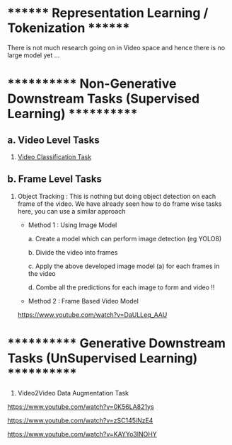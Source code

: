 # ****** Representation Learning / Tokenization ******
There is not much research going on in Video space and hence there is no large model yet ...





# **********  Non-Generative Downstream Tasks (Supervised Learning)  **********

## a. Video Level Tasks
1. [Video Classification Task](https://khetansarvesh.medium.com/video-classification-fc07152ad770)

## b. Frame Level Tasks
1. Object Tracking : 
This is nothing but doing object detection on each frame of the video. We have already seen how to do frame wise tasks here, you can use a similar approach

   - Method 1 : Using Image Model
     
     a. Create a model which can perform image detection (eg YOLO8)
     
     b. Divide the video into frames
     
     c. Apply the above developed image model (a) for each frames in the video
     
     d. Combe all the predictions for each image to form and video !!
     
   - Method 2 : Frame Based Video Model

   https://www.youtube.com/watch?v=DaULLeq_AAU
   




# **********  Generative Downstream Tasks (UnSupervised Learning)  **********

1. Video2Video Data Augmentation Task
   
https://www.youtube.com/watch?v=0K56LA821ys

https://www.youtube.com/watch?v=zSC145iNzE4

https://www.youtube.com/watch?v=KAYYo3lNOHY
